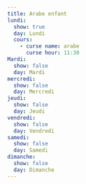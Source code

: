 ```yaml
---
title: Arabe enfant
lundi:
  show: true
  day: Lundi
  cours:
    - curse name: arabe
      curse hour: 11:30
Mardi:
  show: false
  day: Mardi
mercredi:
  show: false
  day: Mercredi
jeudi:
  show: false
  day: Jeudi
vendredi:
  show: false
  day: Vendredi
samedi:
  show: false
  day: Samedi
dimanche:
  show: false
  day: Dimanche
---
```


